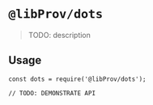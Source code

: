# `@libProv/dots`

> TODO: description

## Usage

```
const dots = require('@libProv/dots');

// TODO: DEMONSTRATE API
```
